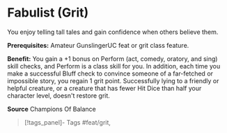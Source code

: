 ﻿---
cssclass: [feats]

---
# Fabulist (Grit)

You enjoy telling tall tales and gain confidence when others believe them.

**Prerequisites:** Amateur GunslingerUC feat or grit class feature.

**Benefit:** You gain a +1 bonus on Perform (act, comedy, oratory, and sing) skill checks, and Perform is a class skill for you. In addition, each time you make a successful Bluff check to convince someone of a far-fetched or impossible story, you regain 1 grit point. Successfully lying to a friendly or helpful creature, or a creature that has fewer Hit Dice than half your character level, doesn't restore grit.

**Source** Champions Of Balance
>[!tags_panel]- Tags
> #feat/grit, 